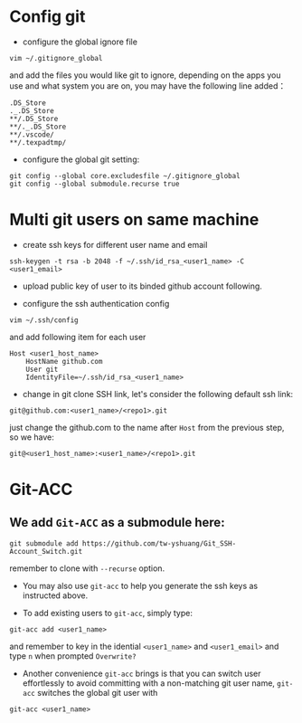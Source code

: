 # Config git

- configure the global ignore file
```
vim ~/.gitignore_global
```
and add the files you would like git to ignore, depending on the apps you use and what system you are on, you may have the following line added：
```
.DS_Store
._.DS_Store
**/.DS_Store
**/._.DS_Store
**/.vscode/
**/.texpadtmp/
```

- configure the global git setting:

```
git config --global core.excludesfile ~/.gitignore_global
git config --global submodule.recurse true
```

# Multi git users on same machine

- create ssh keys for different user name and email
```
ssh-keygen -t rsa -b 2048 -f ~/.ssh/id_rsa_<user1_name> -C <user1_email>
```

- upload public key of user to its binded github account following.

- configure the ssh authentication config
```
vim ~/.ssh/config
```
and add following item for each user

```
Host <user1_host_name>
	HostName github.com
	User git
	IdentityFile=~/.ssh/id_rsa_<user1_name>
```


- change in git clone SSH link, let's consider the following default ssh link:
```
git@github.com:<user1_name>/<repo1>.git
```
just change the github.com to the name after `Host` from the previous step, so we have:
```
git@<user1_host_name>:<user1_name>/<repo1>.git
```


# Git-ACC

## We add `Git-ACC` as a submodule here:
```
git submodule add https://github.com/tw-yshuang/Git_SSH-Account_Switch.git 
```
remember to clone with `--recurse` option.


- You may also use `git-acc` to help you generate the ssh keys as instructed above.

- To add existing users to `git-acc`, simply type:
```
git-acc add <user1_name>
```
and remember to key in the idential `<user1_name>` and `<user1_email>` and type `n` when prompted `Overwrite?`

- Another convenience `git-acc` brings is that you can switch user effortlessly to avoid committing with a non-matching git user name, `git-acc` switches the global git user with 
```
git-acc <user1_name>
```



